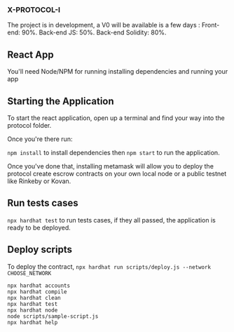 ### X-PROTOCOL-I

The  project is in development, a V0 will be available is a few days :
Front-end: 90%.
Back-end JS: 50%.
Back-end Solidity: 80%.

## React App
You'll need Node/NPM for running installing dependencies and running your app

## Starting the Application
To start the react application, open up a terminal and find your way into the protocol folder.

Once you're there run:

`npm install` to install dependencies then `npm start` to run the application.

Once you've done that, installing metamask will allow you to deploy the protocol create escrow contracts on your own local node or a public testnet like Rinkeby or Kovan.

## Run tests cases

`npx hardhat test` to run tests cases, if they all passed, the application is ready to be deployed.

## Deploy scripts

To deploy the contract, `npx hardhat run scripts/deploy.js --network CHOOSE_NETWORK`

```shell
npx hardhat accounts
npx hardhat compile
npx hardhat clean
npx hardhat test
npx hardhat node
node scripts/sample-script.js
npx hardhat help
```
